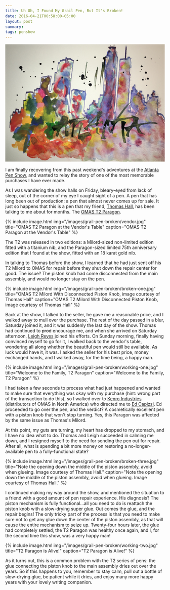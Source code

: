 ```yaml
---
title: Uh Oh, I Found My Grail Pen, But It's Broken!
date: 2016-04-21T00:58:00-05:00
layout: post
summary:
tags: penshow
---
```

![Atlanta Pen Show](/images/grail-pen-broken/atlanta-header.jpg)

I am finally recovering from this past weekend's adventures at the [Atlanta Pen Show](http://atlantapenshow.com), and wanted to relay the story of one of the most memorable purchases I have ever made.

As I was wandering the show halls on Friday, bleary-eyed from lack of sleep, out of the corner of my eye I caught sight of a pen. A pen that has long been out of production; a pen that almost never comes up for sale. It just so happens that this is a pen that my friend, [Thomas Hall](http://penucopia.com), has been talking to me about for months. The [OMAS T2 Paragon](http://nibs.com/OmasT2LimitedEdition.htm).

{% include image.html
            img="/images/grail-pen-broken/vendor.jpg"
            title="OMAS T2 Paragon at the Vendor's Table"
            caption="OMAS T2 Paragon at the Vendor's Table" %}

The T2 was released in two editions: a Milord-sized non-limited edition fitted with a titanium nib, and the Paragon-sized limited 75th anniversary edition that I found at the show, fitted with an 18 karat gold nib.

In talking to Thomas before the show, I learned that he had just sent off his T2 Milord to OMAS for repair before they shut down the repair center for good. The issue? The piston knob had come disconnected from the main assembly, and would no longer stay on the pen.

{% include image.html
            img="/images/grail-pen-broken/broken-one.jpg"
            title="OMAS T2 Milord With Disconnected Piston Knob, image courtesy of Thomas Hall"
            caption="OMAS T2 Milord With Disconnected Piston Knob, image courtesy of Thomas Hall" %}

Back at the show, I talked to the seller, he gave me a reasonable price, and I walked away to mull over the purchase. The rest of the day passed in a blur, Saturday joined it, and it was suddenly the last day of the show. Thomas had continued to <s>prod</s> encourage me, and when she arrived on Saturday afternoon, [Leigh Reyes](http://www.leighreyes.com) joined his efforts. On Sunday morning, finally having convinced myself to go for it, I walked back to the vendor's table, wondering all along whether the beautiful pen would still be available. As luck would have it, it was. I asked the seller for his best price, money exchanged hands, and I walked away, for the time being, a happy man.

{% include image.html
            img="/images/grail-pen-broken/working-one.jpg"
            title="Welcome to the Family, T2 Paragon"
            caption="Welcome to the Family, T2 Paragon" %}

I had taken a few seconds to process what had just happened and wanted to make sure that everything was okay with my purchase (hint: wrong part of the transaction to do this), so I walked over to [Kenro Industries](http://www.kenroindustries.com) (distributors of OMAS in North America) who directed me to [Ed Capizzi](http://www.coloradopenshow.com). Ed proceeded to go over the pen, and the verdict? A cosmetically excellent pen with a piston knob that won't stop turning. Yes, this Paragon was affected by the same issue as Thomas's Milord.

At this point, my guts are turning, my heart has dropped to my stomach, and I have no idea what to do. Thomas and Leigh succeeded in calming me down, and I resigned myself to the need for sending the pen out for repair. After all, what is spending a bit more money on restoring a no-longer-available pen to a fully-functional state?

{% include image.html
            img="/images/grail-pen-broken/broken-three.jpg"
            title="Note the opening down the middle of the piston assembly, avoid when glueing. Image courtesy of Thomas Hall."
            caption="Note the opening down the middle of the piston assembly, avoid when glueing. Image courtesy of Thomas Hall." %}

I continued making my way around the show, and mentioned the situation to a friend with a good amount of pen repair experience. His diagnosis? The piston mechanism is fully functional...all you need to do is reattach the piston knob with a slow-drying super glue. Out comes the glue, and the repair begins! The only tricky part of the process is that you need to make sure not to get any glue down the center of the piston assembly, as that will cause the entire mechanism to seize up. Twenty-four hours later, the glue had completely settled, the T2 Paragon was healthy once again, and I, for the second time this show, was a very happy man!

{% include image.html
            img="/images/grail-pen-broken/working-two.jpg"
            title="T2 Paragon is Alive!"
            caption="T2 Paragon is Alive!" %}

As it turns out, this is a common problem with the T2 series of pens: the glue connecting the piston knob to the main assembly dries out over the years. So if this happens to you, remember to stay calm, pull out a bottle of slow-drying glue, be patient while it dries, and enjoy many more happy years with your lovely writing companion.
